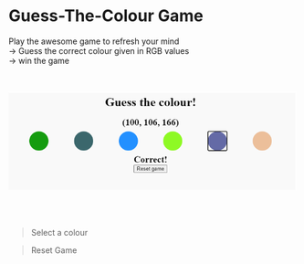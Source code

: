 # Guess-The-Colour Game

Play the awesome game to refresh your mind<br>
-> Guess the correct colour given in RGB values<br>
-> win the game<br>


<br>

![Image](image.png)

<br>
<br>

>Select a colour

>Reset Game

<br>







